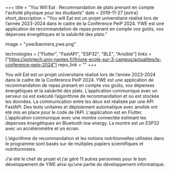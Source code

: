 +++
title = "You Will Eat : Recommandation de plats prenant en compte l'activité physique pour les étudiants"
date = 2019-11-27
[extra]
short_description = "You will Eat est un projet universitaire réalisé lors de l’année 2023-2024 dans le cadre de la Conférence PeiP 2024. YWE est une application de recommandation de repas prenant en compte vos goûts, vos dépenses énergétiques et la salubrité des plats."

image = "ywe/banniere_ywe.png"

technologies = ["Flutter", "FastAPI", "ESP32", "BLE", "Ansible"]
links = ["https://polytech.univ-nantes.fr/fr/une-ecole-sur-3-campus/actualites/la-conference-peip-2024"]
repo_link = ""
+++

You will Eat est un projet universitaire réalisé lors de l’année 2023-2024 dans le cadre de la Conférence PeiP 2024. YWE est une application de recommandation de repas prenant en compte vos goûts, vos dépenses énergétiques et la salubrité des plats. L’application communique avec un serveur où est exécuté l’algorithme de recommandation et où est stockée les données. La communication entre les deux est réalisée par une API FastAPI. Des tests unitaires et déploiement automatique avec ansible ont été mis en place pour le code de l’API. L'application est en Flutter. L’application communique avec une montre connectée estimant les dépenses énergétiques en Bluetooth low energy. La montre est un ESP32 avec un accéléromètre et un écran.

L’algorithme de recommandation et les notions nutritionnelles utilisées dans le programme sont basés sur de multiples papiers scientifiques et nutritionnistes.

J’ai été le chef de projet et j’ai géré 11 autres personnes pour le bon développement de YWE ainsi qu’une partie du développement informatique.
